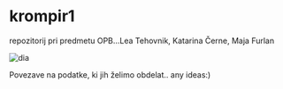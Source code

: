 # krompir1
repozitorij pri predmetu OPB...Lea Tehovnik, Katarina Černe, Maja Furlan


![dia](https://cloud.githubusercontent.com/assets/9348610/14598785/23de143a-0554-11e6-94b8-3eae799da6e8.png)


Povezave na podatke, ki jih želimo obdelat.. any ideas:)
